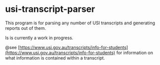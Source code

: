 # usi-transcript-parser

This program is for parsing any number of USI transcripts and generating reports out of them.

Is is currently a work in progress.

@see [https://www.usi.gov.au/transcripts/info-for-students](https://www.usi.gov.au/transcripts/info-for-students) for information on what information is contained within a transcript.